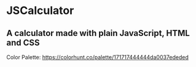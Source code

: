 <h1> JSCalculator </h1>
<h2> A calculator made with plain JavaScript, HTML and CSS </h2>

Color Palette: https://colorhunt.co/palette/171717444444da0037ededed
